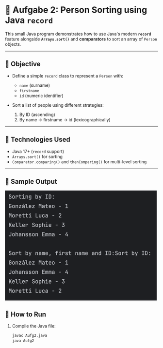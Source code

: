 # 🧮 Aufgabe 2: Person Sorting using Java `record`

This small Java program demonstrates how to use Java's modern **`record`** feature alongside **`Arrays.sort()`** and **comparators** to sort an array of `Person` objects.

---

## 📌 Objective

- Define a simple `record` class to represent a `Person` with:
  - `name` (surname)
  - `firstname`
  - `id` (numeric identifier)

- Sort a list of people using different strategies:
  1. By ID (ascending)
  2. By name → firstname → id (lexicographically)

---

## 🔧 Technologies Used

- Java 17+ (`record` support)
- `Arrays.sort()` for sorting
- `Comparator.comparing()` and `thenComparing()` for multi-level sorting

---

## 📄 Sample Output
<img src="assets/sorting.png" width="500"/>

## 🚀 How to Run

1. Compile the Java file:
   ```bash
   javac Aufg2.java
   java Aufg2
